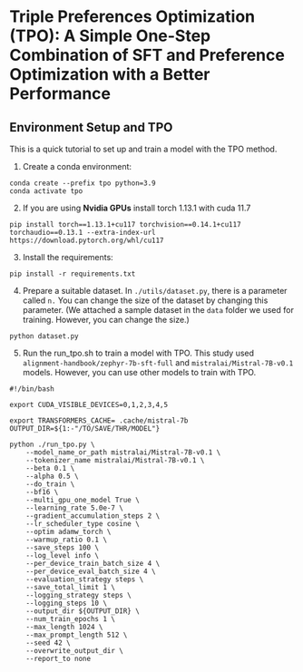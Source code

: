 # Triple Preferences Optimization (TPO): A Simple One-Step Combination of SFT and Preference Optimization with a Better Performance

## Environment Setup and TPO
This is a quick tutorial to set up and train a model with the TPO method.
1. Create a conda environment:
```
conda create --prefix tpo python=3.9 
conda activate tpo
```
2. If you are using **Nvidia GPUs** install torch 1.13.1 with cuda 11.7
```
pip install torch==1.13.1+cu117 torchvision==0.14.1+cu117 torchaudio==0.13.1 --extra-index-url https://download.pytorch.org/whl/cu117
```
3. Install the requirements:
```
pip install -r requirements.txt
```
4. Prepare a suitable dataset. In `./utils/dataset.py`, there is a parameter called `n.` You can change the size of the dataset by changing this parameter.
(We attached a sample dataset in the `data` folder we used for training. However, you can change the size.)
```
python dataset.py
```
5. Run the run_tpo.sh to train a model with TPO. This study used `alignment-handbook/zephyr-7b-sft-full` and `mistralai/Mistral-7B-v0.1` models. However, you can use other models to train with TPO.
```
#!/bin/bash

export CUDA_VISIBLE_DEVICES=0,1,2,3,4,5

export TRANSFORMERS_CACHE= .cache/mistral-7b
OUTPUT_DIR=${1:-"/TO/SAVE/THR/MODEL"}

python ./run_tpo.py \
    --model_name_or_path mistralai/Mistral-7B-v0.1 \
    --tokenizer_name mistralai/Mistral-7B-v0.1 \
    --beta 0.1 \
    --alpha 0.5 \
    --do_train \
    --bf16 \
    --multi_gpu_one_model True \
    --learning_rate 5.0e-7 \
    --gradient_accumulation_steps 2 \
    --lr_scheduler_type cosine \
    --optim adamw_torch \
    --warmup_ratio 0.1 \
    --save_steps 100 \
    --log_level info \
    --per_device_train_batch_size 4 \
    --per_device_eval_batch_size 4 \
    --evaluation_strategy steps \
    --save_total_limit 1 \
    --logging_strategy steps \
    --logging_steps 10 \
    --output_dir ${OUTPUT_DIR} \
    --num_train_epochs 1 \
    --max_length 1024 \
    --max_prompt_length 512 \
    --seed 42 \
    --overwrite_output_dir \
    --report_to none
```
